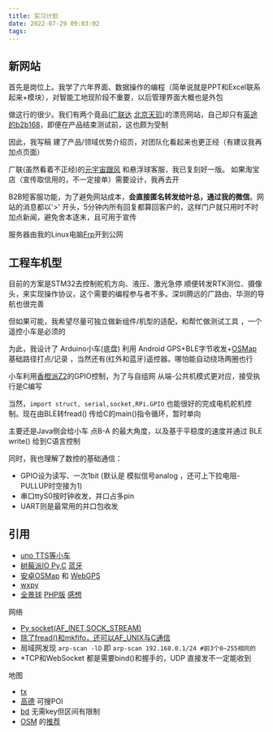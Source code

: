 ```yaml
---
title: 实习计划
date: 2022-07-29 09:03:02
tags:
---
```


## 新网站

首先是岗位上。我学了六年界面、数据操作的编程（简单说就是PPT和Excel联系起来+模块），对智能工地现阶段不重要，以后管理界面大概也是外包

做这行的很少。我们有两个竟品([广联达](https://zhgd.glodon.com/) [北京天玑](http://www.bdsrtk.cn))的漂亮网站，自己却只有[英途的b2b168](http://19580325.b2b168.com/)，即便在产品结束测试前，这也颇为受制

因此，我写稿 建了产品/领域优势介绍页，对团队化看起来也更正经（有建议我再加点页面）

广联(虽然看着不正经)的[元宇宙跟风](https://zhgd.glodon.com/view-real-scene) 和悬浮球客服，我已复刻好一版。 如果淘宝店（宣传取信用的，不一定接单）需要设计，我再去开

B2B短客服功能，为了避免网站成本，__会直接匿名转发给叶总，通过我的微信__。网站的消息都以'>' 开头，5分钟内所有回复都算回客户的，这样门户就只用时不时加点新闻，避免舍本逐末，且可用于宣传

服务器由我的Linux电脑[Frp](https://blog.csdn.net/alex_yangchuansheng/article/details/123564350)开到公网

## 工程车机型

目前的方案是STM32去控制舵机方向、液压、激光急停 顺便转发RTK测位、摄像头，来实现操作协议，这个需要的编程参与者不多。深圳腾远的广路由、华测的导航也很完善

但如果可能，我希望尽量可独立做新组件/机型的适配，和帮忙做测试工具 ，一个遥控小车是必须的

为此，我设计了 Arduino小车(底盘) 利用 Android GPS+BLE字节收发+[OSMap](https://blog.csdn.net/mad1989/article/details/9733985) 基础路径打点/记录 ，当然还有(红外和蓝牙)遥控器。哪怕能自动绕场两圈也行

小车利用[香橙派Z2](https://www.orangepi.cn/html/hardWare/computerAndMicrocontrollers/details/Orange-Pi-Zero-2.html#footer)的GPIO控制，为了与自组网 从端-公共机模式更对应，接受执行是C编写

当然，`import struct, serial,socket,RPi.GPIO` 也能很好的完成电机舵机控制。现在由BLE转fread() 传给C的main()指令循环，暂时单向

主要还是Java侧会给小车 点B-A 的最大角度，以及基于平稳度的速度并通过 BLE write() 给到C语言控制

同时，我也理解了数控的基础通信：
- GPIO设为读写、一次1bit (默认是 模拟信号analog ，还可上下拉电阻- PULLUP时空接为1)
- 串口ttyS0按时钟收发，并口占多pin
- UART则是最常用的并口包收发

## 引用

- [uno TTS等小车](https://blog.csdn.net/mwlwlm/article/details/52690678)
- [树莓派IO Py,C](https://blog.csdn.net/wanggao_1990/article/details/103702563) [蓝牙](https://zhen8838.github.io/2018/06/20/Linuxblue3/)
- [安卓OSMap](https://blog.csdn.net/mad1989/article/details/9733985) 和 [WebGPS](https://developer.mozilla.org/zh-CN/docs/Web/API/GeolocationCoordinates)
- [wxpy](https://wxpy.readthedocs.io/zh/latest/chats.html)
- [全景球](https://zhuanlan.zhihu.com/p/35509881) [PHP版](http://www.javashuo.com/article/p-rojudxzl-es.html) [感想](https://blog.csdn.net/qq_34568700/article/details/118420544)

网络
- [Py socket(AF_INET,SOCK_STREAM)](https://www.cnblogs.com/xiaokang01/p/9069048.html)
- [除了fread()和mkfifo，还可以AF_UNIX与C通信](https://blog.csdn.net/zhangkun2609/article/details/84188465)
- 局域网发现 `arp-scan -lD` 即 `arp-scan 192.168.0.1/24 #前3个0~255相同的`
- *TCP和WebSocket 都是需要bind()和握手的，UDP 直接发不一定能收到

地图
- [tx](https://lbs.qq.com/service/staticV2/staticGuide/staticOverview)
- [高德](https://lbs.amap.com/api/webservice/guide/api/staticmaps/) 可搜POI
- [bd](https://api.map.baidu.com/lbsapi/cloud/static-1.htm#) 无需key但区间有限制
- [OSM](https://www.openstreetmap.org/#map=3/16.80/124.98) 的[推荐](https://wiki.openstreetmap.org/wiki/Static_map_images)